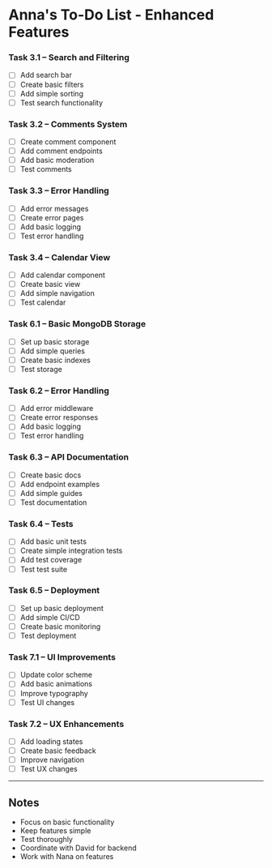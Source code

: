 # Anna's To-Do List - Enhanced Features

### Task 3.1 – Search and Filtering
- [ ] Add search bar
- [ ] Create basic filters
- [ ] Add simple sorting
- [ ] Test search functionality

### Task 3.2 – Comments System
- [ ] Create comment component
- [ ] Add comment endpoints
- [ ] Add basic moderation
- [ ] Test comments

### Task 3.3 – Error Handling
- [ ] Add error messages
- [ ] Create error pages
- [ ] Add basic logging
- [ ] Test error handling

### Task 3.4 – Calendar View
- [ ] Add calendar component
- [ ] Create basic view
- [ ] Add simple navigation
- [ ] Test calendar

### Task 6.1 – Basic MongoDB Storage
- [ ] Set up basic storage
- [ ] Add simple queries
- [ ] Create basic indexes
- [ ] Test storage

### Task 6.2 – Error Handling
- [ ] Add error middleware
- [ ] Create error responses
- [ ] Add basic logging
- [ ] Test error handling

### Task 6.3 – API Documentation
- [ ] Create basic docs
- [ ] Add endpoint examples
- [ ] Add simple guides
- [ ] Test documentation

### Task 6.4 – Tests
- [ ] Add basic unit tests
- [ ] Create simple integration tests
- [ ] Add test coverage
- [ ] Test test suite

### Task 6.5 – Deployment
- [ ] Set up basic deployment
- [ ] Add simple CI/CD
- [ ] Create basic monitoring
- [ ] Test deployment

### Task 7.1 – UI Improvements
- [ ] Update color scheme
- [ ] Add basic animations
- [ ] Improve typography
- [ ] Test UI changes

### Task 7.2 – UX Enhancements
- [ ] Add loading states
- [ ] Create basic feedback
- [ ] Improve navigation
- [ ] Test UX changes

---

## Notes
- Focus on basic functionality
- Keep features simple
- Test thoroughly
- Coordinate with David for backend
- Work with Nana on features 